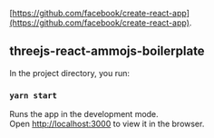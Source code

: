 [https://github.com/facebook/create-react-app](https://github.com/facebook/create-react-app).

## threejs-react-ammojs-boilerplate

In the project directory, you run:

### `yarn start`

Runs the app in the development mode.<br />
Open [http://localhost:3000](http://localhost:3000) to view it in the browser.
